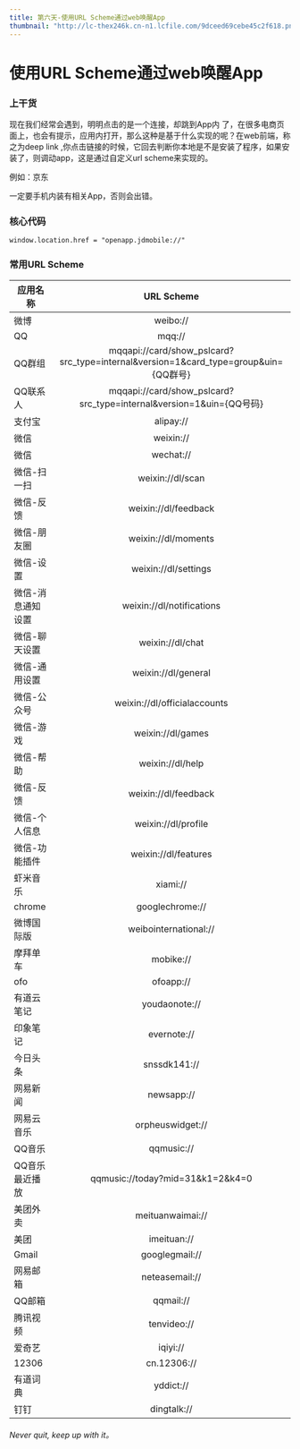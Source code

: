 ```yaml
---
title: 第六天-使用URL Scheme通过web唤醒App
thumbnail: "http://lc-thex246k.cn-n1.lcfile.com/9dceed69cebe45c2f618.png"
---
```


# 使用URL Scheme通过web唤醒App

### 上干货
现在我们经常会遇到，明明点击的是一个连接，却跳到App内 了，在很多电商页面上，也会有提示，应用内打开，那么这种是基于什么实现的呢？在web前端，称之为deep link ,你点击链接的时候，它回去判断你本地是不是安装了程序，如果安装了，则调动app，这是通过自定义url scheme来实现的。

例如：<a class="btn" onclick='window.location.href = "openapp.jdmobile://"'>京东</a>

一定要手机内装有相关App，否则会出错。

### 核心代码

``` 
window.location.href = "openapp.jdmobile://"   
```
### 常用URL Scheme

| 应用名称 | URL Scheme |
| --------| :----: |
| 微博 | weibo:// |
| QQ | mqq:// |
| QQ群组 | mqqapi://card/show_pslcard?src_type=internal&version=1&card_type=group&uin={QQ群号} |
| QQ联系人 | mqqapi://card/show_pslcard?src_type=internal&version=1&uin={QQ号码} |
| 支付宝 | alipay:// |
| 微信 | weixin:// |
| 微信 | wechat:// |
| 微信-扫一扫 | weixin://dl/scan |
| 微信-反馈 | weixin://dl/feedback |
| 微信-朋友圈 | weixin://dl/moments |
| 微信-设置 | weixin://dl/settings |
| 微信-消息通知设置 | weixin://dl/notifications |
| 微信-聊天设置 | weixin://dl/chat |
| 微信-通用设置 | weixin://dl/general |
| 微信-公众号 | weixin://dl/officialaccounts |
| 微信-游戏 | weixin://dl/games |
| 微信-帮助 | weixin://dl/help |
| 微信-反馈 | weixin://dl/feedback |
| 微信-个人信息 | weixin://dl/profile |
| 微信-功能插件 | weixin://dl/features |
| 虾米音乐 | xiami:// |
| chrome | googlechrome:// |
| 微博国际版 | weibointernational:// |
| 摩拜单车 | mobike:// |
| ofo | ofoapp:// |
| 有道云笔记 | youdaonote:// |
| 印象笔记 | evernote:// |
| 今日头条 | snssdk141:// |
| 网易新闻 | newsapp:// |
| 网易云音乐 | orpheuswidget:// |
| QQ音乐 | qqmusic:// |
| QQ音乐最近播放 | qqmusic://today?mid=31&k1=2&k4=0 |
| 美团外卖 | meituanwaimai:// |
| 美团 | imeituan:// |
| Gmail | googlegmail:// |
| 网易邮箱 | neteasemail:// |
| QQ邮箱 | qqmail:// |
| 腾讯视频 | tenvideo:// |
| 爱奇艺 | iqiyi:// |
| 12306 | cn.12306:// |
| 有道词典 | yddict:// |
| 钉钉 | dingtalk:// |
###### Never quit, keep up with it。
